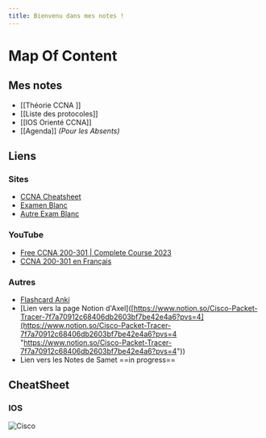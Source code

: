 ```yaml
---
title: Bienvenu dans mes notes !
---
```

# Map Of Content

## Mes notes 
- [[Théorie CCNA ]]
- [[Liste des protocoles]]
- [[IOS Orienté CCNA]]
- [[Agenda]] *(Pour les Absents)*

## Liens

### Sites
- [CCNA Cheatsheet](https://www.geeksforgeeks.org/ccna-cheatsheet/)
- [Examen Blanc](https://www.itexams.com/exam/200-301)
- [Autre Exam Blanc](https://www.certyiq.com/papers?provider=cisco&exam=200-301&page=1)

### YouTube
- [Free CCNA 200-301 | Complete Course 2023](https://www.youtube.com/watch?v=H8W9oMNSuwo&list=PLxbwE86jKRgMpuZuLBivzlM8s2Dk5lXBQ)
- [CCNA 200-301 en Français](https://www.youtube.com/watch?v=6TDjSEU9lZI&list=PLbk3pyxYxY-pn6U0yDr_IObXZD6aKs0lC)

### Autres
- [Flashcard Anki](https://ankiweb.net/shared/info/591991787)
- [Lien vers la page Notion d'Axel]([https://www.notion.so/Cisco-Packet-Tracer-7f7a70912c68406db2603bf7be42e4a6?pvs=4](https://www.notion.so/Cisco-Packet-Tracer-7f7a70912c68406db2603bf7be42e4a6?pvs=4 "https://www.notion.so/Cisco-Packet-Tracer-7f7a70912c68406db2603bf7be42e4a6?pvs=4"))
- Lien vers les Notes de Samet ==in progress==


## CheatSheet

### IOS 
![Cisco](https://www.piratemoo.com/content/images/2021/05/1_GcUr0Nay0X7JluaHJraNpQ-1.png)

